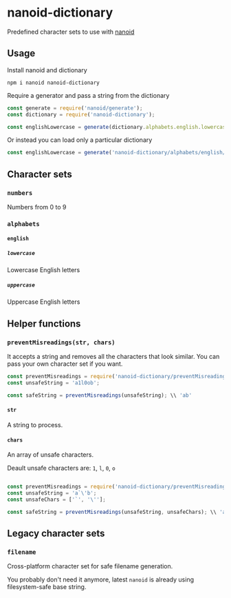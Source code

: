 # nanoid-dictionary
Predefined character sets to use with [nanoid](https://github.com/ai/nanoid)

## Usage

Install nanoid and dictionary

`npm i nanoid nanoid-dictionary`

Require a generator and pass a string from the dictionary

```javascript
const generate = require('nanoid/generate');
const dictionary = require('nanoid-dictionary');

const englishLowercase = generate(dictionary.alphabets.english.lowercase, 10);
```

Or instead you can load only a particular dictionary

```javascript
const englishLowercase = generate('nanoid-dictionary/alphabets/english/lowercase', 10);
```


## Character sets

### `numbers`

Numbers from 0 to 9

### `alphabets`

#### `english`

##### `lowercase`

Lowercase English letters

##### `uppercase`

Uppercase English letters



## Helper functions

### `preventMisreadings(str, chars)`

It accepts a string and removes all the characters that look similar. You can pass your own character set if you want.

```javascript
const preventMisreadings = require('nanoid-dictionary/preventMisreadings');
const unsafeString = 'a1l0ob';

const safeString = preventMisreadings(unsafeString); \\ 'ab'
```

#### `str`

A string to process.

#### `chars`

An array of unsafe characters.

Deault unsafe characters are: `1`, `l`, `0`, `o`


```javascript

const preventMisreadings = require('nanoid-dictionary/preventMisreadings');
const unsafeString = 'a`\'b';
const unsafeChars = ['`', '\''];

const safeString = preventMisreadings(unsafeString, unsafeChars); \\ 'ab'

```

## Legacy character sets

### `filename`

Cross-platform character set for safe filename generation.

You probably don't need it anymore, latest `nanoid` is already using filesystem-safe base string.
